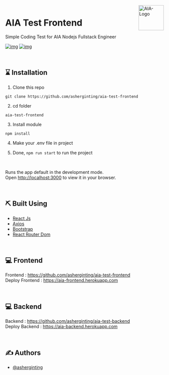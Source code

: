 <a href="https://www.aia.com.sg/en/index.html">
    <img src="https://user-images.githubusercontent.com/39787908/165537085-22b9b71d-16e8-4fce-8305-0c6a2abfff35.png" height="80" alt="AIA-Logo" title="AIA" align="right" />
</a>

# AIA Test Frontend

Simple Coding Test for AIA Nodejs Fullstack Engineer



[![img](https://user-images.githubusercontent.com/39787908/165578904-54571ba8-d87d-4a0c-a0b8-5a8cfa5c0c62.png)](#)
[![img](https://user-images.githubusercontent.com/39787908/165579414-87285501-3c3e-4750-a439-90807781e81c.png)](#)


<br>

## ⌛️ Installation

1. Clone this repo
```
git clone https://github.com/asherginting/aia-test-frontend
```

2. cd folder
```
aia-test-frontend

```
3. Install module
```
npm install
```

4. Make your .env file in project


5. Done, ```npm run start``` to run the project

<br>

Runs the app default in the development mode.\
Open [http://localhost:3000](http://localhost:3000) to view it in your browser.

<br>

## ⛏️ Built Using

- [React Js](https://reactjs.org/)
- [Axios](https://www.npmjs.com/package/axios)
- [Bootstrap](https://www.npmjs.com/package/bootstrap)
- [React Router Dom](https://www.npmjs.com/package/react-router-dom)

<br>

## 💻 Frontend

Frontend : https://github.com/asherginting/aia-test-frontend
<br>
Deploy Frontend : https://aia-frontend.herokuapp.com

<br>

## 💻 Backend

Backend : https://github.com/asherginting/aia-test-backend
<br>
Deploy Backend : https://aia-backend.herokuapp.com

<br>

## ✍️ Authors

- [@asherginting](https://github.com/asherginting)
